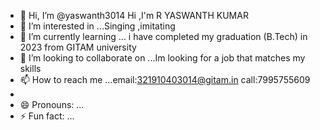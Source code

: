 - 👋 Hi, I’m @yaswanth3014 Hi ,I'm R YASWANTH KUMAR
- 👀 I’m interested in ...Singing ,imitating
- 🌱 I’m currently learning ... i have completed my graduation (B.Tech) in 2023 from GITAM university
- 💞️ I’m looking to collaborate on ...Im looking for a job that matches my skills 
- 📫 How to reach me ...email:321910403014@gitam.in call:7995755609
- 
- 😄 Pronouns: ...
- ⚡ Fun fact: ...

<!---
yaswanth3014/yaswanth3014 is a ✨ special ✨ repository because its `README.md` (this file) appears on your GitHub profile.
You can click the Preview link to take a look at your changes.
--->
